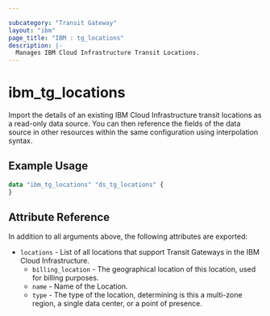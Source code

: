 ```yaml
---

subcategory: "Transit Gateway"
layout: "ibm"
page_title: "IBM : tg_locations"
description: |-
  Manages IBM Cloud Infrastructure Transit Locations.
---
```


# ibm\_tg_locations

Import the details of an existing IBM Cloud Infrastructure transit locations as a read-only data source. You can then reference the fields of the data source in other resources within the same configuration using interpolation syntax.


## Example Usage

```terraform
data "ibm_tg_locations" "ds_tg_locations" {
}
```

## Attribute Reference

In addition to all arguments above, the following attributes are exported:

* `locations` - List of all locations that support Transit Gateways in the IBM Cloud Infrastructure.
  * `billing_location` - The geographical location of this location, used for billing purposes.
  * `name` - Name of the Location.
  * `type` - The type of the location, determining is this a multi-zone region, a single data center, or a point of presence.
